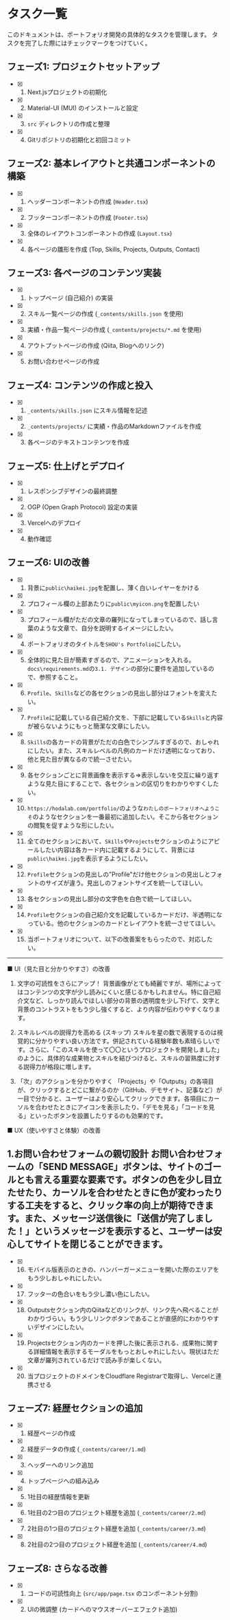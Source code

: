 # タスク一覧

このドキュメントは、ポートフォリオ開発の具体的なタスクを管理します。
タスクを完了した際にはチェックマークをつけていく。

## フェーズ1: プロジェクトセットアップ

- [x] 1. Next.jsプロジェクトの初期化
- [x] 2. Material-UI (MUI) のインストールと設定
- [x] 3. `src` ディレクトリの作成と整理
- [x] 4. Gitリポジトリの初期化と初回コミット

## フェーズ2: 基本レイアウトと共通コンポーネントの構築

- [x] 1. ヘッダーコンポーネントの作成 (`Header.tsx`)
- [x] 2. フッターコンポーネントの作成 (`Footer.tsx`)
- [x] 3. 全体のレイアウトコンポーネントの作成 (`Layout.tsx`)
- [x] 4. 各ページの雛形を作成 (Top, Skills, Projects, Outputs, Contact)

## フェーズ3: 各ページのコンテンツ実装

- [x] 1. トップページ (自己紹介) の実装
- [x] 2. スキル一覧ページの作成 (`_contents/skills.json` を使用)
- [x] 3. 実績・作品一覧ページの作成 (`_contents/projects/*.md` を使用)
- [x] 4. アウトプットページの作成 (Qiita, Blogへのリンク)
- [x] 5. お問い合わせページの作成

## フェーズ4: コンテンツの作成と投入

- [x] 1. `_contents/skills.json` にスキル情報を記述
- [x] 2. `_contents/projects/` に実績・作品のMarkdownファイルを作成
- [x] 3. 各ページのテキストコンテンツを作成

## フェーズ5: 仕上げとデプロイ

- [x] 1. レスポンシブデザインの最終調整
- [x] 2. OGP (Open Graph Protocol) 設定の実装
- [x] 3. Vercelへのデプロイ
- [x] 4. 動作確認

## フェーズ6: UIの改善

- [x] 1. 背景に`public\haikei.jpg`を配置し、薄く白いレイヤーをかける
- [x] 2. プロフィール欄の上部あたりに`public\myicon.png`を配置したい
- [x] 3. プロフィール欄がただの文章の羅列になってしまっているので、話し言葉のような文章で、自分を説明するイメージにしたい。
- [x] 4. ポートフォリオのタイトルを`SHOU's Portfolio`にしたい。
- [x] 5. 全体的に見た目が簡素すぎるので、アニメーションを入れる。`docs\requirements.md`の`3.1. デザイン`の部分に要件を追加しているので、参照すること。
- [x] 6. `Profile`、`Skills`などの各セクションの見出し部分はフォントを変えたい。
- [x] 7. `Profile`に記載している自己紹介文を、下部に記載している`Skills`と内容が被らないようにもっと簡潔な文章にしたい。
- [x] 8. `Skills`の各カードの背景がただの白色でシンプルすぎるので、おしゃれにしたい。また、スキルレベルの凡例のカードだけ透明になっており、他と見た目が異なるので統一させたい。
- [x] 9. 各セクションごとに背景画像を表示する⇒表示しないを交互に繰り返すような見た目にすることで、各セクションの区切りをわかりやすくしたい。
- [x] 10. `https://hodalab.com/portfolio/`のような`わたしのポートフォリオへようこそ`のようなセクションを一番最初に追加したい。そこから各セクションの閲覧を促すような形にしたい。
- [x] 11. 全てのセクションにおいて、`Skills`や`Projects`セクションのようにアピールしたい内容は各カード内に記載するようにして、背景には`public\haikei.jpg`を表示するようにしたい。
- [x] 12. `Profile`セクションの見出しの"Profile"だけ他セクションの見出しとフォントのサイズが違う。見出しのフォントサイズを統一してほしい。
- [x] 13. 各セクションの見出し部分の文字色を白色で統一してほしい。
- [x] 14. `Profile`セクションの自己紹介文を記載しているカードだけ、半透明になっている。他のセクションのカードとレイアウトを統一させてほしい。
- [x] 15. 当ポートフォリオについて、以下の改善案をもらったので、対応したい。
----------------------------------------------------------------------
■ UI（見た目と分かりやすさ）の改善

1. 文字の可読性をさらにアップ！
背景画像がとても綺麗ですが、場所によってはコンテンツの文字が少し読みにくいと感じるかもしれません。特に自己紹介文など、しっかり読んでほしい部分の背景の透明度を少し下げて、文字と背景のコントラストをもう少し強くすると、より内容が伝わりやすくなります。

2. スキルレベルの説得力を高める (スキップ)
スキルを星の数で表現するのは視覚的に分かりやすい良い方法です。併記されている経験年数も素晴らしいです。さらに、「このスキルを使って〇〇というプロジェクトを開発しました」のように、具体的な成果物とスキルを結びつけると、スキルの習熟度に対する説得力が格段に増します。

3. 「次」のアクションを分かりやすく
「Projects」や「Outputs」の各項目が、クリックするとどこに繋がるのか（GitHub、デモサイト、記事など）が一目で分かると、ユーザーはより安心してクリックできます。各項目にカーソルを合わせたときにアイコンを表示したり、「デモを見る」「コードを見る」といったボタンを設置したりするのも効果的です。

■ UX（使いやすさと体験）の改善

1.お問い合わせフォームの親切設計
お問い合わせフォームの「SEND MESSAGE」ボタンは、サイトのゴールとも言える重要な要素です。ボタンの色を少し目立たせたり、カーソルを合わせたときに色が変わったりする工夫をすると、クリック率の向上が期待できます。また、メッセージ送信後に「送信が完了しました！」というメッセージを表示すると、ユーザーは安心してサイトを閉じることができます。
----------------------------------------------------------------------

- [x] 16. モバイル版表示のときの、ハンバーガーメニューを開いた際のエリアをもう少しおしゃれにしたい。
- [x] 17. フッターの色合いをもう少し濃い色にしたい。
- [x] 18. Outputsセクション内のQiitaなどのリンクが、リンク先へ飛べることがわかりづらい。もう少しリンクボタンであることが直感的にわかりやすいデザインにしたい。
- [x] 19. Projectsセクション内のカードを押した後に表示される、成果物に関する詳細情報を表示するモーダルをもっとおしゃれにしたい。現状はただ文章が羅列されているだけで読み手が楽しくない。
- [x] 20. 当プロジェクトのドメインをCloudflare Registrarで取得し、Vercelと連携させる

## フェーズ7: 経歴セクションの追加

- [x] 1. 経歴ページの作成
- [x] 2. 経歴データの作成 (`_contents/career/1.md`)
- [x] 3. ヘッダーへのリンク追加
- [x] 4. トップページへの組み込み
- [x] 5. 1社目の経歴情報を更新
- [x] 6. 1社目の2つ目のプロジェクト経歴を追加 (`_contents/career/2.md`)
- [x] 7. 2社目の1つ目のプロジェクト経歴を追加 (`_contents/career/3.md`)
- [x] 8. 2社目の2つ目のプロジェクト経歴を追加 (`_contents/career/4.md`)

## フェーズ8: さらなる改善

- [x] 1. コードの可読性向上 (`src/app/page.tsx` のコンポーネント分割)
- [x] 2. UIの微調整 (カードへのマウスオーバーエフェクト追加)
